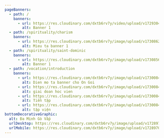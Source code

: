 ```yaml
---
pageBanners:
  - path: /
    banners:
      - url: https://res.cloudinary.com/dxtb6rv7y/video/upload/v1729304733/Baner_1920_576_nen_glbu8c.mp4
        alt: Banner 1
  - path: /spirituality/charism
    banners:
      - url: https://res.cloudinary.com/dxtb6rv7y/image/upload/v1730862726/linh_dao_ok_typope.jpg
        alt: Mieu ta banner 1
  - path: /spirituality/saint-dominic
    banners:
      - url: https://res.cloudinary.com/dxtb6rv7y/image/upload/v1730856293/baner_cha_thanh_da_minh_ok_t47aq5.jpg
        alt: Banner 1
  - path: /vocation/introduction
    banners:
      - url: https://res.cloudinary.com/dxtb6rv7y/image/upload/v1730084863/4_ecga2z.jpg
        alt: Dien mo ta banner cho On Goi
      - url: https://res.cloudinary.com/dxtb6rv7y/image/upload/v1730084895/5_adx90e.jpg
        alt: giai doan hoc vien
      - url: https://res.cloudinary.com/dxtb6rv7y/image/upload/v1730084862/3_sfx7jh.jpg
        alt: Tiền tập
      - url: https://res.cloudinary.com/dxtb6rv7y/image/upload/v1730084862/2_lajwxe.jpg
        alt: tập viện
bottomDecorativeGraphic:
  alt: Đa Minh Gò Vấp
  urlDesktop: https://res.cloudinary.com/dxtb6rv7y/image/upload/v1728970147/LUON_SONG_1_ok_honkec.svg
  urlMobile: https://res.cloudinary.com/dxtb6rv7y/image/upload/v1728970147/LUON_SONG_1_ok_honkec.svg
---
```

